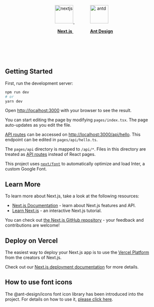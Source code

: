 
<br/>
<br/>
<br/>
<br/>
<p align="center">
  <a href='https://nextjs.org/'>
<img src="https://nextjs.org/static/favicon/safari-pinned-tab.svg" width="60" alt="nextjs"/>
</a>
<span>&nbsp;&nbsp;&nbsp;&nbsp;&nbsp;&nbsp;&nbsp;&nbsp;&nbsp;&nbsp;&nbsp;&nbsp;</span>
  <a href='https://ant.design/'>
<img src="https://gw.alipayobjects.com/zos/rmsportal/KDpgvguMpGfqaHPjicRK.svg" width="60" alt="antd"/>
</a>
</p>
<p align="center" height='100'>
  <span>&nbsp;&nbsp;&nbsp;&nbsp;&nbsp;</span>
  <a href='https://nextjs.org/'>
    <strong>Next.js</strong>
  </a>
  <span>&nbsp;&nbsp;&nbsp;&nbsp;&nbsp;&nbsp;&nbsp;&nbsp;&nbsp;&nbsp;&nbsp;&nbsp;&nbsp;</span>
  <a href='https://ant.design/'>
     <strong>Ant Design</strong>
  </a>
</p>
<br/>
<br/>
<br/>
<br/>

## Getting Started

First, run the development server:

```bash
npm run dev
# or
yarn dev
```

Open [http://localhost:3000](http://localhost:3000) with your browser to see the result.

You can start editing the page by modifying `pages/index.tsx`. The page auto-updates as you edit the file.

[API routes](https://nextjs.org/docs/api-routes/introduction) can be accessed on [http://localhost:3000/api/hello](http://localhost:3000/api/hello). This endpoint can be edited in `pages/api/hello.ts`.

The `pages/api` directory is mapped to `/api/*`. Files in this directory are treated as [API routes](https://nextjs.org/docs/api-routes/introduction) instead of React pages.

This project uses [`next/font`](https://nextjs.org/docs/basic-features/font-optimization) to automatically optimize and load Inter, a custom Google Font.

## Learn More

To learn more about Next.js, take a look at the following resources:

- [Next.js Documentation](https://nextjs.org/docs) - learn about Next.js features and API.
- [Learn Next.js](https://nextjs.org/learn) - an interactive Next.js tutorial.

You can check out [the Next.js GitHub repository](https://github.com/vercel/next.js/) - your feedback and contributions are welcome!

## Deploy on Vercel

The easiest way to deploy your Next.js app is to use the [Vercel Platform](https://vercel.com/new?utm_medium=default-template&filter=next.js&utm_source=create-next-app&utm_campaign=create-next-app-readme) from the creators of Next.js.

Check out our [Next.js deployment documentation](https://nextjs.org/docs/deployment) for more details.

## How to use font icons

The @ant-design/icons font icon library has been introduced into the project. For details on how to use it, [please click here](https://ant.design/components/icon).
